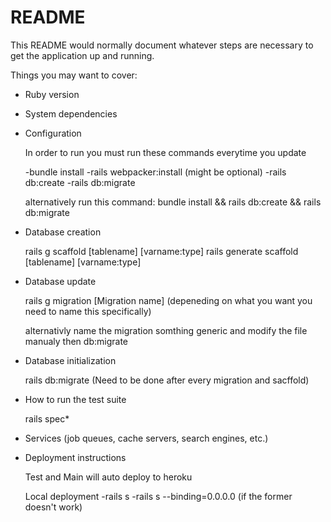 # README

This README would normally document whatever steps are necessary to get the
application up and running.

Things you may want to cover:

* Ruby version

* System dependencies

* Configuration

  In order to run you must run these commands everytime you update
  
  -bundle install
  -rails webpacker:install (might be optional)
  -rails db:create
  -rails db:migrate
  
  alternatively run this command: bundle install && rails db:create && rails db:migrate

* Database creation

  rails g scaffold [tablename] [varname:type] 
  rails generate scaffold [tablename] [varname:type] 
  
* Database update

  rails g migration [Migration name] (depeneding on what you want you need to name this specifically) 

  alternativly name the migration somthing generic and modify the file manualy then db:migrate
  
* Database initialization

  rails db:migrate (Need to be done after every migration and sacffold)

* How to run the test suite

  rails spec*

* Services (job queues, cache servers, search engines, etc.)

* Deployment instructions

  Test and Main will auto deploy to heroku
  
  Local deployment
    -rails s
    -rails s --binding=0.0.0.0 (if the former doesn't work)
    

